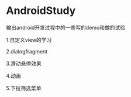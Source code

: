 # AndroidStudy

输出android开发过程中的一些写的demo和做的试验

1.自定义view的学习

2.dialogfragment

3.滑动悬停效果

4.动画

5.下拉筛选菜单

